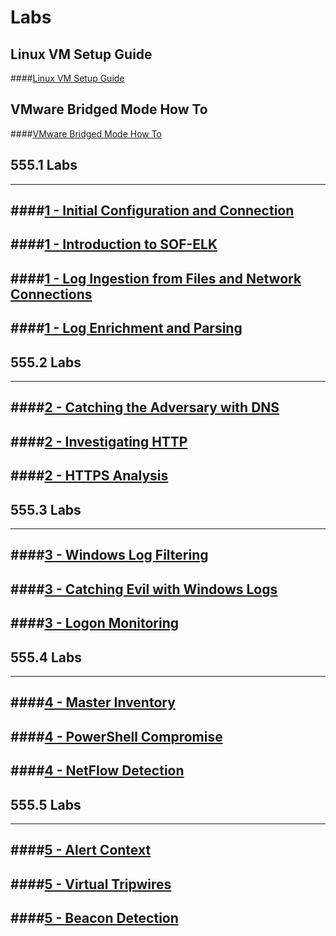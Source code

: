 Labs
====

Linux VM Setup Guide
----------
####[Linux VM Setup Guide](/Labs/setup/A/sec555.A.md)

VMware Bridged Mode How To
----------
####[VMware Bridged Mode How To](/Labs/setup/B/sec555.B.md)

555.1 Labs
----------

---

####[1 - Initial Configuration and Connection](/Labs/555_1/0/sec555.1.0.md)
-----------------------------------------------------------------------------

####[1 - Introduction to SOF-ELK](/Labs/555_1/1/sec555.1.1.md)
-----------------------------------------------------------------------------

####[1 - Log Ingestion from Files and Network Connections](/Labs/555_1/2/sec555.1.2.md)
-----------------------------------------------------------------------------

####[1 - Log Enrichment and Parsing](/Labs/555_1/3/sec555.1.3.md)
-----------------------------------------------------------------------------

555.2 Labs
----------

---

####[2 - Catching the Adversary with DNS](/Labs/555_2/1/sec555.2.1.md)
-----------------------------------------------------------------------------

####[2 - Investigating HTTP](/Labs/555_2/2/sec555.2.2.md)
-----------------------------------------------------------------------------

####[2 - HTTPS Analysis](/Labs/555_2/3/sec555.2.3.md)
-----------------------------------------------------------------------------

555.3 Labs
----------

---

####[3 - Windows Log Filtering](/Labs/555_3/1/sec555.3.1.md)
-----------------------------------------------------------------------------

####[3 - Catching Evil with Windows Logs](/Labs/555_3/2/sec555.3.2.md)
-----------------------------------------------------------------------------

####[3 - Logon Monitoring](/Labs/555_3/3/sec555.3.3.md)
-----------------------------------------------------------------------------

555.4 Labs
----------

---

####[4 - Master Inventory](/Labs/555_4/1/sec555.4.1.md)
-----------------------------------------------------------------------------

####[4 - PowerShell Compromise](/Labs/555_4/2/sec555.4.2.md)
-----------------------------------------------------------------------------

####[4 - NetFlow Detection](/Labs/555_4/3/sec555.4.3.md)
-----------------------------------------------------------------------------

555.5 Labs
----------

---

####[5 - Alert Context](/Labs/555_5/1/sec555.5.1.md)
-----------------------------------------------------------------------------

####[5 - Virtual Tripwires](/Labs/555_5/2/sec555.5.2.md)
-----------------------------------------------------------------------------

####[5 - Beacon Detection](/Labs/555_5/3/sec555.5.3.md)
-----------------------------------------------------------------------------



